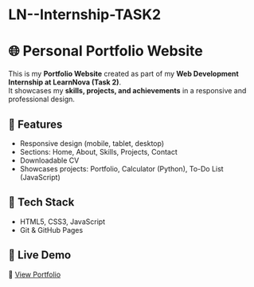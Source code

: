 # LN--Internship-TASK2
# 🌐 Personal Portfolio Website  

This is my **Portfolio Website** created as part of my **Web Development Internship at LearnNova (Task 2)**.  
It showcases my **skills, projects, and achievements** in a responsive and professional design.  

## 🔹 Features  
- Responsive design (mobile, tablet, desktop)  
- Sections: Home, About, Skills, Projects, Contact  
- Downloadable CV  
- Showcases projects: Portfolio, Calculator (Python), To-Do List (JavaScript)  

## 🔹 Tech Stack  
- HTML5, CSS3, JavaScript  
- Git & GitHub Pages  

## 🔹 Live Demo  
🔗 [View Portfolio](https://riteshkumarps.github.io/LN--Internship-TASK2/)  

